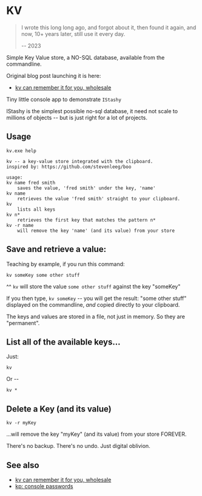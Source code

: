 # KV

> I wrote this long long ago, and forgot about it, then found it again, and now, 10+ years later, still use it every day.
>
> -- 2023

Simple Key Value store, a NO-SQL database, available from the commandline.

Original blog post launching it is here: 


 - [kv can remember it for you, wholesale](https://secretgeek.net/kv)

Tiny little console app to demonstrate `IStashy`

IStashy is the simplest possible no-sql database, it need not scale to millions of objects -- but is just right for a lot of projects.


## Usage

	kv.exe help

	kv -- a key-value store integrated with the clipboard.
	inspired by: https://github.com/stevenleeg/boo

	usage:
	kv name fred smith
		saves the value, 'fred smith' under the key, 'name'
	kv name
		retrieves the value 'fred smith' straight to your clipboard.
	kv
		lists all keys
	kv n*
		retrieves the first key that matches the pattern n*
	kv -r name
		will remove the key 'name' (and its value) from your store

## Save and retrieve a value:

Teaching by example, if you run this command:

	kv someKey some other stuff

^^ `kv` will store the value `some other stuff` against the key "someKey"

If you then type, `kv someKey` -- you will get the result:  "some other stuff" displayed on the commandline, *and* copied directly to your clipboard.

The keys and values are stored in a file, not just in memory. So they are "permanent".

## List all of the available keys...

Just:

	kv

Or --

	kv *

## Delete a Key (and its value)

	kv -r myKey

...will remove the key "myKey" (and its value) from your store FOREVER.

There's no backup. There's no undo. Just digital oblivion.


## See also

- [kv can remember it for you, wholesale](https://secretgeek.net/kv)
- [kp: console passwords](https://github.com/secretGeek/kp)